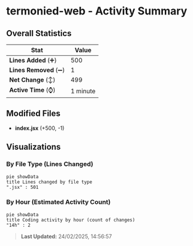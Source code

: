 # termonied-web - Activity Summary 

## Overall Statistics

| Stat                   | Value                                                             |
| ---------------------- | ----------------------------------------------------------------- |
| **Lines Added** (➕)   | 500                                          |
| **Lines Removed** (➖) | 1                                        |
| **Net Change** (↕)    | 499                |
| **Active Time** (⌚)   | 1 minute |


## Modified Files
- **index.jsx** (+500, -1)

## Visualizations

### By File Type (Lines Changed)

```mermaid
pie showData
title Lines changed by file type
".jsx" : 501
```

### By Hour (Estimated Activity Count)

```mermaid
pie showData
title Coding activity by hour (count of changes)
"14h" : 2
```


> **Last Updated:** 24/02/2025, 14:56:57